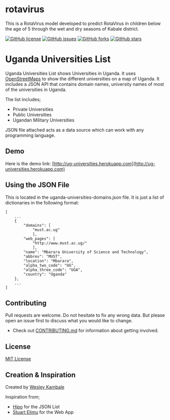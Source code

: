 # rotavirus
This is a RotaVirus model developed to predict RotaVirus in children below the age of 5 through the wet and dry seasons of Kabale district.

[![GitHub license](https://img.shields.io/github/license/WesleyKambale/Rotavirus-Outbreak-Prediction)](https://github.com/WesleyKambale/Rotavirus-Outbreak-Prediction/blob/main/LICENSE)
[![GitHub issues](https://img.shields.io/github/issues/WesleyKambale/Rotavirus-Outbreak-Prediction)](https://github.com/WesleyKambale/Rotavirus-Outbreak-Prediction/issues)
[![GitHub forks](https://img.shields.io/github/forks/WesleyKambale/Rotavirus-Outbreak-Prediction)](https://github.com/WesleyKambale/Rotavirus-Outbreak-Prediction/network/)
[![GitHub stars](https://img.shields.io/github/stars/WesleyKambale/Rotavirus-Outbreak-Prediction)](https://github.com/WesleyKambale/Rotavirus-Outbreak-Prediction/stargazers)


# Uganda Universities List

Uganda Universities List shows Universities in Uganda. It uses [OpenStreetMaps](https://openstreetmap.org/) to show the different universities on a map of Uganda. It includes a JSON API that contains domain names, university names of most of the universities in Uganda.

The list includes;
- Private Universities
- Public Universities
- Ugandan Military Universities

JSON file attached acts as a data source which can work with any programming language.

## Demo

Here is the demo link: [http://ug-universities.herokuapp.com](http://ug-universities.herokuapp.com)

## Using the JSON File

This is located in the uganda-universities-domains.json file. It is just a list of dictionaries in the following format:
```
[
	...
	{
		"domains": [
			"must.ac.ug"
			], 
		"web_pages": [
			"http://www.must.ac.ug/"
			], 
		"name": "Mbarara University of Science and Technology",
		"abbrev": "MUST",
		"location": "Mbarara", 
		"alpha_two_code": "UG",
		"alpha_three_code": "UGA",  
		"country": "Uganda"
	}, 
	...
]
```

## Contributing
Pull requests are welcome. Do not hesitate to fix any wrong data. But please open an issue first to discuss what you would like to change.

- Check out [CONTRIBUTING.md](CONTRIBUTING.md) for information about getting involved.

## License
[MIT License](https://github.com/WesleyKambale/Ug-Universities-Api/blob/main/LICENSE)

## Creation & Inspiration
Created by [Wesley Kambale](https://kambale.hashnode.dev)

Inspiration from;
- [Hipo](https://github.com/Hipo/university-domains-list) for the JSON List
- [Stuart Elimu](https://github.com/stuartelimu/vaccination-centres) for the Web App
